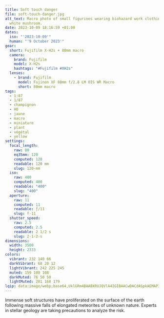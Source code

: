 ```yaml
---
title: Soft touch danger
file: soft-touch-danger.jpg
alt_text: Macro photo of small figurines wearing biohazard work clothing on a
  white mushroom.
date: 2023-10-09 18:16:59 +01:00
dates:
  iso: "'2023-10-09'"
  human: "'9 October 2023'"
gear:
  short: Fujifilm X-H2s + 80mm macro
  camera:
    brand: Fujifilm
    model: X-H2s
    hashtags: "#Fujifilm #XH2s"
  lenses:
    - brand: Fujifilm
      model: Fujinon XF 80mm f/2.8 LM OIS WR Macro
      short: 80mm macro
tags:
  - 1:87
  - 1/87
  - champignon
  - HO
  - jaune
  - macro
  - miniature
  - plant
  - végétal
  - yellow
settings:
  focal_length:
    raw: 80
    eq35mm: 120
    computed: 120
    readable: 120 mm
    slug: 120-mm
  iso:
    raw: 400
    computed: 400
    readable: "400"
    slug: "400"
  aperture:
    raw: 11
    computed: 11
    readable: ƒ/11
    slug: f-11
  shutter_speed:
    raw: 2.5
    computed: 2.5
    readable: 2 1/2 s
    slug: 2-1-2-s
dimensions:
  width: 3500
  height: 2333
colors:
  vibrant: 232 140 66
  darkVibrant: 68 20 12
  lightVibrant: 242 225 245
  muted: 159 100 108
  darkMuted: 76 50 50
  lightMuted: 201 168 179
lqip: data:image/webp;base64,UklGRm4BAABXRUJQVlA4IGIBAACwDACdASpkAEMAP3GkyFu0q7IrrrMMMpAuCWMAzy7YsnWomH2tq4cphsspnRqAfud+SaI2ir4Hq8W5r06boeR2R8wYYItvssxKpz0fq5JHsn1CcbwDTxfufzeo3oaHPUq1xqDTRwbdBbLIPA5/xAD+6+pU9HLH7CQBk04lzw7h1WsLLrB1TeIciorLbcI9J3669FiQ5Ze7p0FAt7q3SO6g8uR0Jez2lr9kGHHVY7D96XfMXhT1KAIMRlSxOLOnmcKkQY4GZNPYmF1TDNgLrMhmnsb/iGy+SP4SYbjH7m8DOA8e41apbqsQ9SYQfX4MV8/DSCFo40/v+bcTXWRF6aRUK+HAJM4oCb/3w+PcWACIforFT4rjKlHRbvYaFXJB31yTlJdUCCxbw4Dg4mZTAtShDhpKPWDAkKV53u0O3EysscdPFRLBTfBv67duTMJ7JqdC3AYmzBqhcCyb054rHQIAAAA=
---
```


Immense soft structures have proliferated on the surface of the earth following massive falls of elongated meteorites of unknown nature. Experts in stellar geology are taking precautions to analyze the risk.
